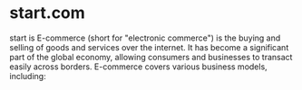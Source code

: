 # start.com
start is E-commerce (short for "electronic commerce") is the buying and selling of goods and services over the internet. It has become a significant part of the global economy, allowing consumers and businesses to transact easily across borders. E-commerce covers various business models, including:
